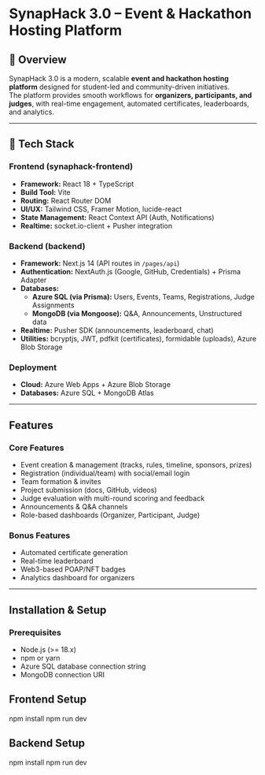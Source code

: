 # SynapHack 3.0 – Event & Hackathon Hosting Platform  

## 📌 Overview  
SynapHack 3.0 is a modern, scalable **event and hackathon hosting platform** designed for student-led and community-driven initiatives.  
The platform provides smooth workflows for **organizers, participants, and judges**, with real-time engagement, automated certificates, leaderboards, and analytics.  

---

## 🚀 Tech Stack  

### Frontend (synaphack-frontend)  
- **Framework:** React 18 + TypeScript  
- **Build Tool:** Vite  
- **Routing:** React Router DOM  
- **UI/UX:** Tailwind CSS, Framer Motion, lucide-react  
- **State Management:** React Context API (Auth, Notifications)  
- **Realtime:** socket.io-client + Pusher integration  

### Backend (backend)  
- **Framework:** Next.js 14 (API routes in `/pages/api`)  
- **Authentication:** NextAuth.js (Google, GitHub, Credentials) + Prisma Adapter  
- **Databases:**  
  - **Azure SQL (via Prisma):** Users, Events, Teams, Registrations, Judge Assignments  
  - **MongoDB (via Mongoose):** Q&A, Announcements, Unstructured data  
- **Realtime:** Pusher SDK (announcements, leaderboard, chat)  
- **Utilities:** bcryptjs, JWT, pdfkit (certificates), formidable (uploads), Azure Blob Storage  

### Deployment  
- **Cloud:** Azure Web Apps + Azure Blob Storage  
- **Databases:** Azure SQL + MongoDB Atlas  


---

## Features  

### Core Features  
- Event creation & management (tracks, rules, timeline, sponsors, prizes)  
- Registration (individual/team) with social/email login  
- Team formation & invites  
- Project submission (docs, GitHub, videos)  
- Judge evaluation with multi-round scoring and feedback  
- Announcements & Q&A channels  
- Role-based dashboards (Organizer, Participant, Judge)  

### Bonus Features  
- Automated certificate generation  
- Real-time leaderboard  
- Web3-based POAP/NFT badges  
- Analytics dashboard for organizers  

---

## Installation & Setup  

### Prerequisites  
- Node.js (>= 18.x)  
- npm or yarn  
- Azure SQL database connection string  
- MongoDB connection URI  

## Frontend Setup 
 npm install
 npm run dev

## Backend Setup 
npm install 
npm run dev

